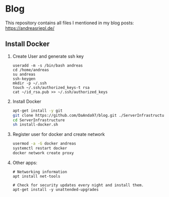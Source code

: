 # Blog
This repository contains all files I mentioned in my blog posts: https://andreasriepl.de/

## Install Docker
1. Create User and generate ssh key
   ```
   useradd -m -s /bin/bash andreas
   cd /home/andreas
   su andreas
   ssh-keygen 
   mkdir -p ~/.ssh
   touch ~/.ssh/authorized_keys-t rsa
   cat ~/id_rsa.pub >> ~/.ssh/authorized_keys
   ```

1. Install Docker
   ```bash
   apt-get install -y git
   git clone https://github.com/DaAnda97/blog.git ./ServerInfrastructure
   cd ServerInfrastructure
   sh install-docker.sh
   ```

1. Register user for docker and create network
   ``` bash
   usermod -a -G docker andreas
   systemctl restart docker
   docker network create proxy
   ```

1. Other apps:
   ```
   # Networking information
   apt install net-tools
   
   # Check for security updates every night and install them.
   apt-get install -y unattended-upgrades
   ```
